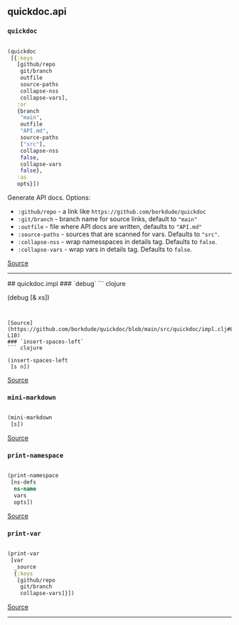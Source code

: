 ## quickdoc.api
### `quickdoc`
``` clojure

(quickdoc
 [{:keys
   [github/repo
    git/branch
    outfile
    source-paths
    collapse-nss
    collapse-vars],
   :or
   {branch
    "main",
    outfile
    "API.md",
    source-paths
    ["src"],
    collapse-nss
    false,
    collapse-vars
    false},
   :as
   opts}])

```


Generate API docs. Options:
  * `:github/repo` -  a link like `https://github.com/borkdude/quickdoc`
  * `:git/branch` - branch name for source links, default to `"main"`
  * `:outfile` - file where API docs are written, defaults to `"API.md"`
  * `:source-paths` - sources that are scanned for vars. Defaults to `"src"`.
  * `:collapse-nss` - wrap namesspaces in details tag. Defaults to `false`.
  * `:collapse-vars` - wrap vars in details tag. Defaults to `false`.
  

[Source](https://github.com/borkdude/quickdoc/blob/main/src/quickdoc/api.cljc#L6-L43)
<hr>
## quickdoc.impl
### `debug`
``` clojure

(debug
 [& xs])

```


[Source](https://github.com/borkdude/quickdoc/blob/main/src/quickdoc/impl.clj#L8-L10)
### `insert-spaces-left`
``` clojure

(insert-spaces-left
 [s n])

```


[Source](https://github.com/borkdude/quickdoc/blob/main/src/quickdoc/impl.clj#L23-L30)
### `mini-markdown`
``` clojure

(mini-markdown
 [s])

```


[Source](https://github.com/borkdude/quickdoc/blob/main/src/quickdoc/impl.clj#L19-L21)
### `print-namespace`
``` clojure

(print-namespace
 [ns-defs
  ns-name
  vars
  opts])

```


[Source](https://github.com/borkdude/quickdoc/blob/main/src/quickdoc/impl.clj#L71-L89)
### `print-var`
``` clojure

(print-var
 [var
  _source
  {:keys
   [github/repo
    git/branch
    collapse-vars]}])

```


[Source](https://github.com/borkdude/quickdoc/blob/main/src/quickdoc/impl.clj#L32-L69)
<hr>
